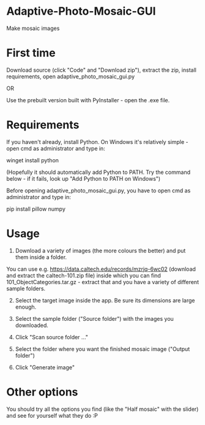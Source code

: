 # Adaptive-Photo-Mosaic-GUI
Make mosaic images 

# First time
Download source (click "Code" and "Download zip"), extract the zip, install requirements, open adaptive_photo_mosaic_gui.py

OR

Use the prebuilt version built with PyInstaller - open the .exe file.

# Requirements
If you haven't already, install Python. On Windows it's relatively simple - open cmd as administrator and type in: 

winget install python

(Hopefully it should automatically add Python to PATH. Try the command below - if it fails, look up "Add Python to PATH on Windows")


Before opening adaptive_photo_mosaic_gui.py, you have to open cmd as administrator and type in:

pip install pillow numpy

# Usage
1. Download a variety of images (the more colours the better) and put them inside a folder.

You can use e.g. https://data.caltech.edu/records/mzrjq-6wc02 (download and extract the caltech-101.zip file) inside which you can find 101_ObjectCategories.tar.gz - extract that and you have a variety of different sample folders.

2. Select the target image inside the app. Be sure its dimensions are large enough.

3. Select the sample folder ("Source folder") with the images you downloaded.

4. Click "Scan source folder ..."

5. Select the folder where you want the finished mosaic image ("Output folder")

6. Click "Generate image"

# Other options
You should try all the options you find (like the "Half mosaic" with the slider) and see for yourself what they do :P
